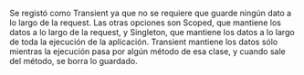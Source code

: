 Se registó como Transient ya que no se requiere que guarde ningún dato a lo largo de la request.
Las otras opciones son Scoped, que mantiene los datos a lo largo de la request, y Singleton, que mantiene los datos a lo largo de toda la ejecución de la aplicación.
Transient mantiene los datos sólo mientras la ejecución pasa por algún método de esa clase, y cuando sale del método, se borra lo guardado.